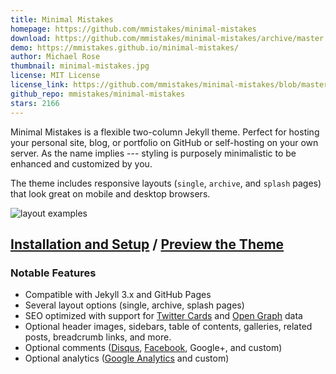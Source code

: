 ```yaml
---
title: Minimal Mistakes
homepage: https://github.com/mmistakes/minimal-mistakes
download: https://github.com/mmistakes/minimal-mistakes/archive/master.zip
demo: https://mmistakes.github.io/minimal-mistakes/
author: Michael Rose
thumbnail: minimal-mistakes.jpg
license: MIT License
license_link: https://github.com/mmistakes/minimal-mistakes/blob/master/LICENSE
github_repo: mmistakes/minimal-mistakes
stars: 2166
---
```


Minimal Mistakes is a flexible two-column Jekyll theme. Perfect for
hosting your personal site, blog, or portfolio on GitHub or
self-hosting on your own server. As the name implies --- styling is
purposely minimalistic to be enhanced and customized by you.

The theme includes responsive layouts (`single`, `archive`, and
`splash` pages) that look great on mobile and desktop browsers.

![layout examples](https://cloud.githubusercontent.com/assets/1376749/14541626/dac474f4-0258-11e6-83f6-40e752028222.png)

## [Installation and Setup](https://mmistakes.github.io/minimal-mistakes/docs/quick-start-guide/) / [Preview the Theme](https://mmistakes.github.io/minimal-mistakes/)

### Notable Features

- Compatible with Jekyll 3.x and GitHub Pages
- Several layout options (single, archive, splash pages)
- SEO optimized with support for [Twitter Cards](https://dev.twitter.com/cards/overview)
  and [Open Graph](http://ogp.me/) data
- Optional header images, sidebars, table of contents, galleries,
  related posts, breadcrumb links, and more.
- Optional comments ([Disqus](https://disqus.com/),
  [Facebook](https://developers.facebook.com/docs/plugins/comments),
  Google+, and custom)
- Optional analytics ([Google Analytics](https://www.google.com/analytics/)
  and custom)
